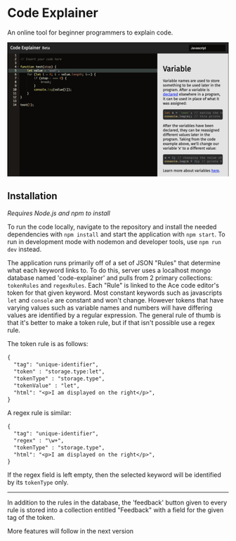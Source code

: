 # Code Explainer

An online tool for beginner programmers to explain code.

![Code Explainer Display](assets/display.png)

## Installation

_Requires Node.js and npm to install_

To run the code locally, navigate to the repository and install the needed dependencies with `npm install` and start the application with `npm start`.
To run in development mode with nodemon and developer tools, use `npm run dev` instead.

The application runs primarily off of a set of JSON "Rules" that determine what each keyword links to.
To do this, server uses a localhost mongo database named 'code-explainer' and pulls from 2 primary collections: `tokenRules` and `regexRules`.
Each "Rule" is linked to the Ace code editor's token for that given keyword.
Most constant keywords such as javascripts `let` and `console` are constant and won't change.
However tokens that have varying values such as variable names and numbers will have differing values are identified by a regular expression.
The general rule of thumb is that it's better to make a token rule, but if that isn't possible use a regex rule.

The token rule is as follows:

```
{
  "tag": "unique-identifier",
  "token" : "storage.type:let",
  "tokenType" : "storage.type",
  "tokenValue" : "let",
  "html": "<p>I am displayed on the right</p>",
}
```

A regex rule is similar:

```
{
  "tag": "unique-identifier",
  "regex" : "\w+",
  "tokenType" : "storage.type",
  "html": "<p>I am displayed on the right</p>",
}
```

If the regex field is left empty, then the selected keyword will be identified by its `tokenType` only.

---

In addition to the rules in the database, the 'feedback' button given to every rule is stored into a collection entitled "<language>Feedback" with a field for the given tag of the token.

More features will follow in the next version
